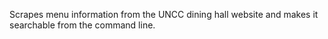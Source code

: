Scrapes menu information from the UNCC dining hall website and makes it searchable from the command line.
